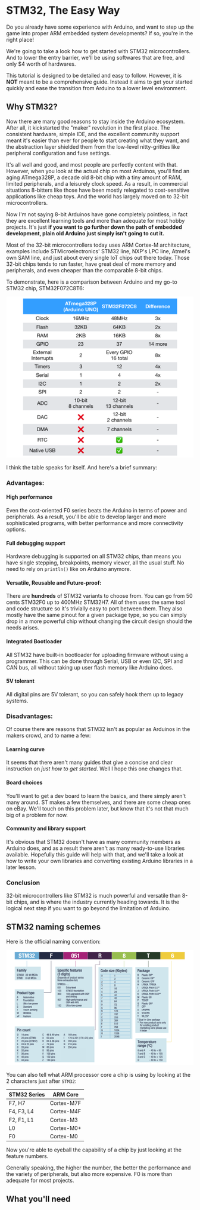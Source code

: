 # STM32, The Easy Way

Do you already have some experience with Arduino, and want to step up the game into proper ARM embedded system developments? If so, you're in the right place!

We're going to take a look how to get started with STM32 microcontrollers. And to lower the entry barrier, we'll be using softwares that are free, and only $4 worth of hardwares.

This tutorial is designed to be detailed and easy to follow. However, it is **NOT** meant to be a comprehensive guide. Instead it aims to get your started quickly and ease the transition from Arduino to a lower level environment.

## Why STM32?

Now there are many good reasons to stay inside the Arduino ecosystem. After all, it kickstarted the "maker" revolution in the first place. The consistent hardware, simple IDE, and the excellent community support meant it's easier than ever for people to start creating what they want, and the abstraction layer shielded them from the low-level nitty-gritties like peripheral configuration and fuse settings.

It's all well and good, and most people are perfectly content with that. However, when you look at the actual chip on most Arduinos, you'll find an aging ATmega328P, a decade old 8-bit chip with a tiny amount of RAM, limited peripherals, and a leisurely clock speed. As a result, in commercial situations 8-bitters like those have been mostly relegated to cost-sensitive applications like cheap toys. And the world has largely moved on to 32-bit microcontrollers.

Now I'm not saying 8-bit Arduinos have gone completely pointless, in fact they are excellent learning tools and more than adequate for most hobby projects. It's just **if you want to go further down the path of embedded development, plain old Arduino just simply isn't going to cut it.**

Most of the 32-bit microcontrollers today uses ARM Cortex-M architecture, examples include STMicroelectronics' STM32 line, NXP's LPC line, Atmel's own SAM line, and just about every single IoT chips out there today. Those 32-bit chips tends to run faster, have great deal of more memory and peripherals, and even cheaper than the comparable 8-bit chips.

To demonstrate, here is a comparison between Arduino and my go-to STM32 chip, STM32F072C8T6:

![Alt text](resources/images/intro_comp.png)

I think the table speaks for itself. And here's a brief summary:

### Advantages:

#### High performance 

Even the cost-oriented F0 series beats the Arduino in terms of power and peripherals. As a result, you'll be able to develop larger and more sophisticated programs, with better performance and more connectivity options.

#### Full debugging support

Hardware debugging is supported on all STM32 chips, than means you have single stepping, breakpoints, memory viewer, all the usual stuff. No need to rely on ```println()``` like on Arduino anymore.

#### Versatile, Reusable and Future-proof:

There are **hundreds** of STM32 variants to choose from. You can go from 50 cents STM32F0 up to 400MHz STM32H7. All of them uses the same tool and code structure so it's trivially easy to port between them. They also mostly have the same pinout for a given package type, so you can simply drop in a more powerful chip without changing the circuit design should the needs arises.

#### Integrated Bootloader

All STM32 have built-in bootloader for uploading firmware without using a programmer. This can be done through Serial, USB or even I2C, SPI and CAN bus, all without taking up user flash memory like Arduino does.

#### 5V tolerant

All digital pins are 5V tolerant, so you can safely hook them up to legacy systems.

### Disadvantages:

Of course there are reasons that STM32 isn't as popular as Arduinos in the makers crowd, and to name a few:

#### Learning curve

It seems that there aren't many guides that give a concise and clear instruction on *just how to get started*. Well I hope this one changes that.

#### Board choices

You'll want to get a dev board to learn the basics, and there simply aren't many around. ST makes a few themselves, and there are some cheap ones on eBay. We'll touch on this problem later, but know that it's not that much big of a problem for now.

#### Community and library support

It's obvious that STM32 doesn't have as many community members as Arduino does, and as a result there aren't as many ready-to-use libraries available. Hopefully this guide will help with that, and we'll take a look at how to write your own libraries and converting existing Arduino libraries in a later lesson.

### Conclusion

32-bit microcontrollers like STM32 is much powerful and versatile than 8-bit chips, and is where the industry currently heading towards. It is the logical next step if you want to go beyond the limitation of Arduino. 

## STM32 naming schemes

Here is the official naming convention: 

![Alt text](resources/images/naming.png)

You can also tell what ARM processor core a chip is using by looking at the 2 characters just after ```STM32```:

| STM32 Series |   ARM Core   |
|--------------|--------------|
| F7, H7       | Cortex-M7F   |
| F4, F3, L4   | Cortex-M4F   |
| F2, F1, L1   | Cortex-M3    |
| L0           | Cortex-M0+   |
| F0           | Cortex-M0    |

Now you're able to eyeball the capability of a chip by just looking at the feature numbers.

Generally speaking, the higher the number, the better the performance and the variety of peripherals, but also more expensive. F0 is more than adequate for most projects.

## What you'll need